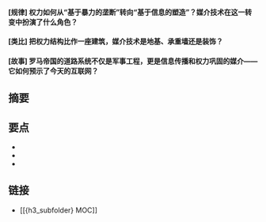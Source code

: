 #### [规律] 权力如何从“基于暴力的垄断”转向“基于信息的塑造”？媒介技术在这一转变中扮演了什么角色？


#### [类比] 把权力结构比作一座建筑，媒介技术是地基、承重墙还是装饰？


#### [故事] 罗马帝国的道路系统不仅是军事工程，更是信息传播和权力巩固的媒介——它如何预示了今天的互联网？


## 摘要


## 要点

- 
- 
- 

## 链接

- [[{h3_subfolder} MOC]]

